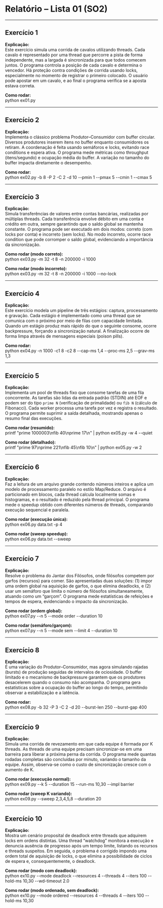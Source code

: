 # Relatório – Lista 01 (SO2)

---

## Exercício 1

**Explicação:**  
Este exercício simula uma corrida de cavalos utilizando threads. Cada cavalo é representado por uma thread que percorre a pista de forma independente, mas a largada é sincronizada para que todos comecem juntos. O programa controla a posição de cada cavalo e determina o vencedor. Há proteção contra condições de corrida usando locks, especialmente no momento de registrar o primeiro colocado. O usuário pode apostar em um cavalo, e ao final o programa verifica se a aposta estava correta.

**Como rodar:**  
python ex01.py

---

## Exercício 2

**Explicação:**  
Implementa o clássico problema Produtor–Consumidor com buffer circular. Diversos produtores inserem itens no buffer enquanto consumidores os retiram. A coordenação é feita usando semáforos e locks, evitando race conditions e espera ativa. O programa mede métricas como throughput (itens/segundo) e ocupação média do buffer. A variação no tamanho do buffer impacta diretamente o desempenho.

**Como rodar:**  
python ex02.py -b 8 -P 2 -C 2 -d 10 --pmin 1 --pmax 5 --cmin 1 --cmax 5

---

## Exercício 3

**Explicação:**  
Simula transferências de valores entre contas bancárias, realizadas por múltiplas threads. Cada transferência envolve débito em uma conta e crédito em outra, sempre garantindo que o saldo global se mantenha constante. O programa pode ser executado em dois modos: correto (com locks por conta) e incorreto (sem locks). No modo incorreto, ocorre race condition que pode corromper o saldo global, evidenciando a importância da sincronização.

**Como rodar (modo correto):**  
python ex03.py -m 32 -t 8 -n 200000 -i 1000  

**Como rodar (modo incorreto):**  
python ex03.py -m 32 -t 8 -n 200000 -i 1000 --no-lock

---

## Exercício 4

**Explicação:**  
Este exercício modela um pipeline de três estágios: captura, processamento e gravação. Cada estágio é implementado como uma thread que se comunica com o próximo por meio de filas com capacidade limitada. Quando um estágio produz mais rápido do que o seguinte consome, ocorre backpressure, forçando a sincronização natural. A finalização ocorre de forma limpa através de mensagens especiais (poison pills).

**Como rodar:**  
python ex04.py -n 1000 -c1 8 -c2 8 --cap-ms 1,4 --proc-ms 2,5 --grav-ms 1,3

---

## Exercício 5

**Explicação:**  
Implementa um pool de threads fixo que consome tarefas de uma fila concorrente. As tarefas são lidas da entrada padrão (STDIN) até EOF e podem ser do tipo `prime N` (verificação de primalidade) ou `fib N` (cálculo de Fibonacci). Cada worker processa uma tarefa por vez e registra o resultado. O programa permite suprimir a saída detalhada, mostrando apenas o resumo final das execuções.

**Como rodar (resumido):**  
printf "prime 1000003\nfib 40\nprime 17\n" | python ex05.py -w 4 --quiet  

**Como rodar (detalhado):**  
printf "prime 97\nprime 221\nfib 45\nfib 10\n" | python ex05.py -w 2

---

## Exercício 6

**Explicação:**  
Faz a leitura de um arquivo grande contendo números inteiros e aplica um modelo de processamento paralelo no estilo Map/Reduce. O arquivo é particionado em blocos, cada thread calcula localmente somas e histogramas, e o resultado é reduzido pela thread principal. O programa mede o speedup obtido com diferentes números de threads, comparando execução sequencial e paralela.

**Como rodar (execução única):**  
python ex06.py data.txt -p 4  

**Como rodar (sweep speedup):**  
python ex06.py data.txt --sweep

---

## Exercício 7

**Explicação:**  
Resolve o problema do Jantar dos Filósofos, onde filósofos competem por garfos (recursos) para comer. São apresentadas duas soluções: (1) impor uma ordem global na aquisição de garfos, o que elimina deadlocks, e (2) usar um semáforo que limita o número de filósofos simultaneamente, atuando como um “garçom”. O programa mede estatísticas de refeições e tempos de espera, evidenciando o impacto da sincronização.

**Como rodar (ordem global):**  
python ex07.py --n 5 --mode order --duration 10  

**Como rodar (semáforo/garçom):**  
python ex07.py --n 5 --mode sem --limit 4 --duration 10

---

## Exercício 8

**Explicação:**  
É uma variação do Produtor–Consumidor, mas agora simulando rajadas (bursts) de produção seguidas de intervalos de ociosidade. O buffer limitado e o mecanismo de backpressure garantem que os produtores desacelerem quando o consumo não acompanha. O programa gera estatísticas sobre a ocupação do buffer ao longo do tempo, permitindo observar a estabilização e a latência.

**Como rodar:**  
python ex08.py -b 32 -P 3 -C 2 -d 20 --burst-len 250 --burst-gap 400

---

## Exercício 9

**Explicação:**  
Simula uma corrida de revezamento em que cada equipe é formada por K threads. As threads de uma equipe precisam sincronizar-se em uma barreira para liberar a próxima perna da corrida. O programa mede quantas rodadas completas são concluídas por minuto, variando o tamanho da equipe. Assim, observa-se como o custo de sincronização cresce com o aumento de K.

**Como rodar (execução normal):**  
python ex09.py --k 5 --duration 15 --run-ms 10,30 --impl barrier  

**Como rodar (sweep K variando):**  
python ex09.py --sweep 2,3,4,5,8 --duration 20

---

## Exercício 10

**Explicação:**  
Mostra um cenário proposital de deadlock entre threads que adquirem locks em ordens distintas. Uma thread “watchdog” monitora a execução e denuncia ausência de progresso após um tempo limite, listando os recursos e threads suspeitos. Em seguida, o problema é corrigido impondo uma ordem total de aquisição de locks, o que elimina a possibilidade de ciclos de espera e, consequentemente, o deadlock.

**Como rodar (modo com deadlock):**  
python ex10.py --mode deadlock --resources 4 --threads 4 --iters 100 --hold-ms 10,30 --wd-timeout 2.0  

**Como rodar (modo ordenado, sem deadlock):**  
python ex10.py --mode ordered --resources 4 --threads 4 --iters 100 --hold-ms 10,30
